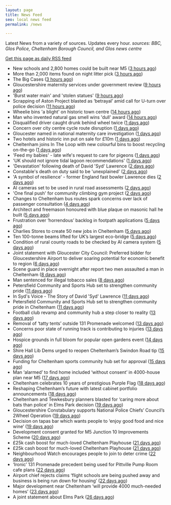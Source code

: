 ```yaml
---
layout: page
title: News Feed
seo: local news feed
permalink: /news

---
```


Latest News from a variety of sources. Updates every hour.
_sources: BBC, Glos Police, Cheltenham Borough Council, and Glos news centre_

[Get this page as daily RSS feed](/daily.rss)

<!-- news_marker starts -->
- New schools and 2,800 homes could be built near M5 ([3 hours ago](https://www.bbc.com/news/articles/c5y7dlwng0do))
- More than 2,000 items found on night litter pick ([3 hours ago](https://www.bbc.com/news/articles/cpvjmxvzj32o))
- The Big Cases ([3 hours ago](https://www.bbc.co.uk/iplayer/episode/m001z7w2))
- Gloucestershire maternity services under government review ([9 hours ago](https://www.bbc.co.uk/sounds/play/p0ll39jx))
- 'Burst water main' and 'stolen statues' ([9 hours ago](https://www.bbc.com/news/articles/c98w395w3wlo))
- Scrapping of Aston Project blasted as ‘betrayal’ amid call for U-turn over police decision ([11 hours ago](https://gloucesternewscentre.co.uk/scrapping-of-aston-project-blasted-as-betrayal-amid-call-for-u-turn-over-police-decision/))
- Wheelie bins 'a blight' on historic town centre ([14 hours ago](https://www.bbc.com/news/articles/cn86y7dq8yeo))
- Man who invented natural gas smell wins 'dull' award ([14 hours ago](https://www.bbc.com/news/articles/cpw74x57p8po))
- Disqualified driver caught drunk behind wheel twice ([1 days ago](https://www.bbc.com/news/articles/c0k75jkm43zo))
- Concern over city centre cycle route disruption ([1 days ago](https://www.bbc.com/news/articles/cdez9y99k77o))
- Gloucester named in national maternity care investigation ([1 days ago](https://www.bbc.com/news/articles/c994x95yygyo))
- Two hotels and historic inn put on sale for £10m ([1 days ago](https://www.bbc.com/news/articles/c5y0vl7v84xo))
- Cheltenham joins In The Loop with new colourful bins to boost recycling on-the-go ([1 days ago](https://www.cheltenham.gov.uk/news/article/3022/cheltenham_joins_in_the_loop_with_new_colourful_bins_to_boost_recycling_on-the-go))
- 'Feed my babies' - late wife's request to care for pigeons ([1 days ago](https://www.bbc.com/news/videos/cn5kz4470rqo))
- 'UK should not ignore tidal lagoon recommendations' ([1 days ago](https://www.bbc.com/news/articles/cvgd5ey411mo))
- 'Devastation' following death of David 'Syd' Lawrence ([2 days ago](https://www.bbc.com/news/articles/cvg9r0j5g08o))
- Constable's death on duty said to be 'unexplained' ([2 days ago](https://www.bbc.com/news/articles/c39z0d12k88o))
- 'A symbol of resilience' - former England fast bowler Lawrence dies ([2 days ago](https://www.bbc.com/sport/cricket/articles/c07d973k0zzo))
- AI cameras set to be used in rural road assessments ([2 days ago](https://www.bbc.com/news/articles/c62g921l14jo))
- 'One final push' for community climbing gym project ([2 days ago](https://www.bbc.com/news/articles/cx2v55q5kpeo))
- Changes to Cheltenham bus routes spark concerns over lack of passenger consultation ([4 days ago](https://gloucesternewscentre.co.uk/changes-to-cheltenham-bus-routes-spark-concerns-over-lack-of-passenger-consultation/))
- Architect and freemason honoured with blue plaque on masonic hall he built ([5 days ago](https://gloucesternewscentre.co.uk/architect-and-freemason-honoured-with-blue-plaque-on-masonic-hall-he-built/))
- Frustration over ‘horrendous’ backlog in footpath applications ([5 days ago](https://gloucesternewscentre.co.uk/frustration-over-horrendous-backlog-in-footpath-applications/))
- Charlies Stores to create 50 new jobs in Cheltenham ([5 days ago](https://gloucesternewscentre.co.uk/charlies-stores-to-create-50-new-jobs-in-cheltenham/))
- Ten 100-tonne beams lifted for UK’s largest eco-bridge ([5 days ago](https://www.bbc.co.uk/sounds/play/p0lk57bp))
- Condition of rural county roads to be checked by AI camera system ([5 days ago](https://gloucesternewscentre.co.uk/condition-of-rural-county-roads-to-be-checked-by-ai-camera-system/))
- Joint statement with Gloucester City Council: Preferred bidder for Gloucestershire Airport to deliver soaring potential for economic benefit to region ([6 days ago](https://www.cheltenham.gov.uk/news/article/3021/joint_statement_with_gloucester_city_council_preferred_bidder_for_gloucestershire_airport_to_deliver_soaring_potential_for_economic_benefit_to_region))
- Scene guard in place overnight after report two men assaulted a man in Cheltenham ([8 days ago](https://gloucesternewscentre.co.uk/scene-guard-in-place-overnight-after-report-two-men-assaulted-a-man-in-cheltenham/))
- Man sentenced for illegal tobacco sales ([8 days ago](https://gloucesternewscentre.co.uk/man-sentenced-for-illegal-tobacco-sales/))
- Petersfield Community and Sports Hub set to strengthen community pride ([11 days ago](https://gloucesternewscentre.co.uk/petersfield-community-and-sports-hub-set-to-strengthen-community-pride/))
- In Syd's Voice - The Story of David 'Syd' Lawrence ([11 days ago](https://www.bbc.co.uk/sounds/play/p0lj4vvq))
- Petersfield Community and Sports Hub set to strengthen community pride in Cheltenham ([11 days ago](https://www.cheltenham.gov.uk/news/article/3020/petersfield_community_and_sports_hub_set_to_strengthen_community_pride_in_cheltenham))
- Football club revamp and community hub a step closer to reality ([13 days ago](https://gloucesternewscentre.co.uk/football-club-revamp-and-community-hub-a-step-closer-to-reality/))
- Removal of ‘tatty tents’ outside 131 Promenade welcomed ([13 days ago](https://gloucesternewscentre.co.uk/removal-of-tatty-tents-outside-131-promenade-welcomed/))
- Concerns poor state of running track is contributing to injuries ([13 days ago](https://gloucesternewscentre.co.uk/concerns-poor-state-of-running-track-is-contributing-to-injuries/))
- Hospice grounds in full bloom for popular open gardens event ([14 days ago](https://gloucesternewscentre.co.uk/hospice-grounds-in-full-bloom-for-popular-open-gardens-event/))
- Shire Hall Lib Dems urged to reopen Cheltenham’s Swindon Road tip ([15 days ago](https://gloucesternewscentre.co.uk/shire-hall-lib-dems-urged-to-reopen-cheltenhams-swindon-road-tip/))
- Funding for Cheltenham sports community hub set for approval ([15 days ago](https://gloucesternewscentre.co.uk/funding-for-cheltenham-sports-community-hub-set-for-approval/))
- Man ‘alarmed’ to find home included ‘without consent’ in 4000-house plan near M5 ([17 days ago](https://gloucesternewscentre.co.uk/man-alarmed-to-find-home-included-without-consent-in-4000-house-plan-near-m5/))
- Cheltenham celebrates 10 years of prestigious Purple Flag ([18 days ago](https://www.cheltenham.gov.uk/news/article/3019/cheltenham_celebrates_10_years_of_prestigious_purple_flag))
- Reshaping Cheltenham’s future with latest cabinet portfolio announcements ([18 days ago](https://www.cheltenham.gov.uk/news/article/3018/reshaping_cheltenhams_future_with_latest_cabinet_portfolio_announcements))
- Cheltenham and Tewkesbury planners blasted for ‘caring more about bats than police’ in Elms Park decision ([19 days ago](https://gloucesternewscentre.co.uk/cheltenham-and-tewkesbury-planners-blasted-for-caring-more-about-bats-than-police-in-elms-park-decision/))
- Gloucestershire Constabulary supports National Police Chiefs’ Council’s 2Wheel Operation ([19 days ago](https://gloucesternewscentre.co.uk/gloucestershire-constabulary-supports-national-police-chiefs-councils-2wheel-operation/))
- Decision on tapas bar which wants people to ‘enjoy good food and nice wine’ ([19 days ago](https://gloucesternewscentre.co.uk/decision-on-tapas-bar-which-wants-people-to-enjoy-good-food-and-nice-wine/))
- Development consent granted for M5 Junction 10 Improvements Scheme ([20 days ago](https://gloucesternewscentre.co.uk/development-consent-granted-for-m5-junction-10-improvements-scheme/))
- £25k cash boost for much-loved Cheltenham Playhouse ([21 days ago](https://gloucesternewscentre.co.uk/25k-cash-boost-for-much-loved-cheltenham-playhouse/))
- £25k cash boost for much-loved Cheltenham Playhouse ([21 days ago](https://www.cheltenham.gov.uk/news/article/3017/25k_cash_boost_for_much-loved_cheltenham_playhouse))
- Neighbourhood Watch encourages people to join to deter crime ([22 days ago](https://gloucesternewscentre.co.uk/neighbourhood-watch-encourages-people-to-join-to-deter-crime/))
- ‘Ironic’ 131 Promenade precedent being used for Pittville Pump Room cafe plans ([22 days ago](https://gloucesternewscentre.co.uk/ironic-131-promenade-precedent-being-used-for-pittville-pump-room-cafe-plans/))
- Airport chief rejects claims ‘flight schools are being pushed away and business is being run down for housing’ ([22 days ago](https://gloucesternewscentre.co.uk/airport-chief-rejects-claims-flight-schools-are-being-pushed-away-and-business-is-being-run-down-for-housing/))
- Major development near Cheltenham ‘will provide 4000 much-needed homes’ ([23 days ago](https://gloucesternewscentre.co.uk/major-development-near-cheltenham-will-provide-4000-much-needed-homes/))
- A joint statement about Elms Park ([26 days ago](https://www.cheltenham.gov.uk/news/article/3015/a_joint_statement_about_elms_park))

<!-- news_marker ends -->
